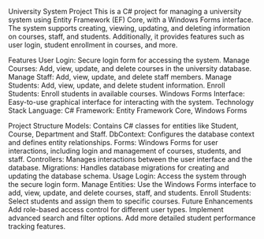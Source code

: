 University System Project
This is a C# project for managing a university system using Entity Framework (EF) Core, with a Windows Forms interface. The system supports creating, viewing, updating, and deleting information on courses, staff, and students. Additionally, it provides features such as user login, student enrollment in courses, and more.

Features
User Login: Secure login form for accessing the system.
Manage Courses: Add, view, update, and delete courses in the university database.
Manage Staff: Add, view, update, and delete staff members.
Manage Students: Add, view, update, and delete student information.
Enroll Students: Enroll students in available courses.
Windows Forms Interface: Easy-to-use graphical interface for interacting with the system.
Technology Stack
Language: C#
Framework: Entity Framework Core, Windows Forms

Project Structure
Models: Contains C# classes for entities like Student, Course, Department and Staff.
DbContext: Configures the database context and defines entity relationships.
Forms: Windows Forms for user interactions, including login and management of courses, students, and staff.
Controllers: Manages interactions between the user interface and the database.
Migrations: Handles database migrations for creating and updating the database schema.
Usage
Login: Access the system through the secure login form.
Manage Entities: Use the Windows Forms interface to add, view, update, and delete courses, staff, and students.
Enroll Students: Select students and assign them to specific courses.
Future Enhancements
Add role-based access control for different user types.
Implement advanced search and filter options.
Add more detailed student performance tracking features.

